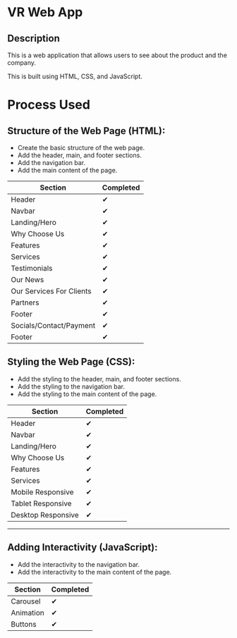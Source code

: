 # VR Web App

## Description
This is a web application that allows users to see about the product and the company.

This is built using HTML, CSS, and JavaScript.

# Process Used

## Structure of the Web Page (HTML):

- Create the basic structure of the web page.
- Add the header, main, and footer sections.
- Add the navigation bar.
- Add the main content of the page.

| Section | Completed |
|---------|-----------|
| Header  |     ✔     |
| Navbar  |     ✔     |
| Landing/Hero    |     ✔     |
| Why Choose Us   |     ✔     |
| Features        |     ✔     |
| Services        |     ✔     |
| Testimonials    |      ✔     |
| Our News        |     ✔      |
| Our Services For Clients    |    ✔       |
| Partners    |     ✔      |
| Footer    |      ✔     |
| Socials/Contact/Payment    |   ✔        |
| Footer    |     ✔      |

## Styling the Web Page (CSS):

- Add the styling to the header, main, and footer sections.
- Add the styling to the navigation bar.
- Add the styling to the main content of the page.
<!-- table to see which sections are completed -->
| Section | Completed |
|---------|-----------|
| Header  |     ✔     |
| Navbar  |     ✔     |
| Landing/Hero    |     ✔     |
| Why Choose Us   |     ✔     |
| Features        |     ✔     |
| Services        |     ✔     |
| Mobile Responsive |     ✔     |
| Tablet Responsive |     ✔     |
| Desktop Responsive |     ✔     |
--------------------------
## Adding Interactivity (JavaScript):

- Add the interactivity to the navigation bar.
- Add the interactivity to the main content of the page.

| Section | Completed |
|---------|-----------|
| Carousel |     ✔     |
| Animation |     ✔     |
| Buttons   |     ✔     |

